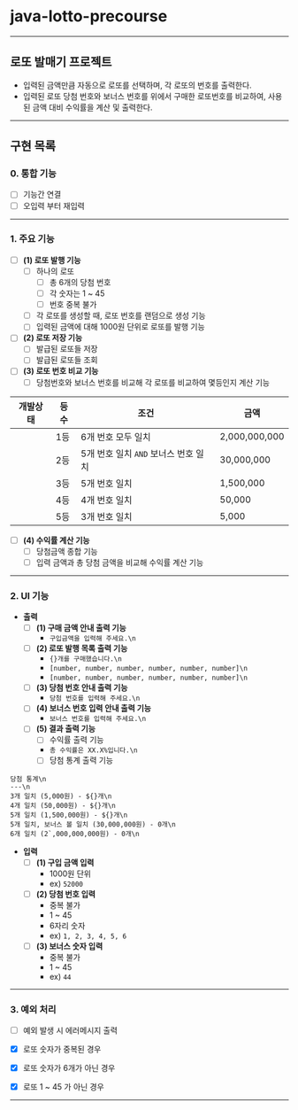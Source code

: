 # java-lotto-precourse

---

## 로또 발매기 프로젝트

- 입력된 금액만큼 자동으로 로또를 선택하며, 각 로또의 번호를 출력한다.
- 입력된 로또 당첨 번호와 보너스 번호를 위에서 구매한 로또번호를 비교하여, 사용된 금액 대비 수익률을 계산 및 출력한다.

---

## 구현 목록

### 0. 통합 기능

- [ ] 기능간 연결
- [ ] 오입력 부터 재입력

---

### 1. 주요 기능

- [ ] **(1) 로또 발행 기능**
  - [ ] 하나의 로또
    - [ ] 총 6개의 당첨 번호
    - [ ] 각 숫자는 1 ~ 45
    - [ ] 번호 중복 불가
  - [ ] 각 로또를 생성할 때, 로또 번호를 랜덤으로 생성 기능
  - [ ] 입력된 금액에 대해 1000원 단위로 로또를 발행 기능

- [ ] **(2) 로또 저장 기능** 
  - [ ] 발급된 로또들 저장
  - [ ] 발급된 로또들 조회

- [ ] **(3) 로또 번호 비교 기능**
  - [ ] 당첨번호와 보너스 번호를 비교해 각 로또를 비교하여 몇등인지 계산 기능

| 개발상태 | 등수  | 조건                       | 금액            |
|------|-----|--------------------------|---------------|
|      | 1등  | 6개 번호 모두 일치              | 2,000,000,000 |
|      | 2등  | 5개 번호 일치 `AND` 보너스 번호 일치 | 30,000,000    |
|      | 3등  | 5개 번호 일치                 | 1,500,000     |
|      | 4등  | 4개 번호 일치                 | 50,000        |
|      | 5등  | 3개 번호 일치                 | 5,000         |

- [ ] **(4) 수익률 계산 기능**
  - [ ] 당첨금액 종합 기능
  - [ ] 입력 금액과 총 당첨 금액을 비교해 수익률 계산 기능

---

### 2. UI 기능
- **출력**
  - [ ] **(1) 구매 금액 안내 출력 기능**
    - `구입금액을 입력해 주세요.\n`
  - [ ] **(2) 로또 발행 목록 출력 기능**
    - `{}개를 구매했습니다.\n`
    - `[number, number, number, number, number, number]\n`
    - `[number, number, number, number, number, number]\n`
  - [ ] **(3) 당첨 번호 안내 출력 기능**
    - `당첨 번호를 입력해 주세요.\n`
  - [ ] **(4) 보너스 번호 입력 안내 출력 기능**
    - `보너스 번호를 입력해 주세요.\n`
  - [ ] **(5) 결과 출력 기능**
    - [ ] 수익률 출력 기능
    - `총 수익률은 XX.X%입니다.\n`
    - [ ] 당첨 통계 출력 기능
```
당첨 통계\n
---\n
3개 일치 (5,000원) - ${}개\n
4개 일치 (50,000원) - ${}개\n
5개 일치 (1,500,000원) - ${}개\n
5개 일치, 보너스 볼 일치 (30,000,000원) - 0개\n
6개 일치 (2`,000,000,000원) - 0개\n
```

- **입력**
  - [ ] **(1) 구입 금액 입력**
    - 1000원 단위
    - ex) `52000`
  - [ ] **(2) 당첨 번호 입력**
    - 중복 불가
    - 1 ~ 45
    - 6자리 숫자
    - ex) `1, 2, 3, 4, 5, 6`
  - [ ] **(3) 보너스 숫자 입력**
    - 중복 불가
    - 1 ~ 45
    - ex) `44`

---

### 3. 예외 처리

- [ ] 예외 발생 시 에러메시지 출력

- [X] 로또 숫자가 중복된 경우
- [X] 로또 숫자가 6개가 아닌 경우
- [X] 로또 1 ~ 45 가 아닌 경우

---